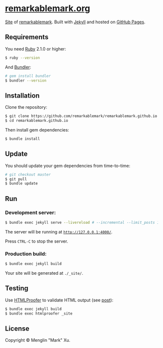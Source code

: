 # [remarkablemark.org](https://remarkablemark.org)

[Site](https://remarkablemark.org) of [remarkablemark](https://github.com/remarkablemark). Built with [Jekyll](https://jekyllrb.com) and hosted on [GitHub Pages](https://pages.github.com).

## Requirements

You need [Ruby](https://www.ruby-lang.org/en/downloads/) 2.1.0 or higher:

```sh
$ ruby --version
```

And [Bundler](http://bundler.io):

```sh
# gem install bundler
$ bundler --version
```

## Installation

Clone the repository:

```sh
$ git clone https://github.com/remarkablemark/remarkablemark.github.io.git
$ cd remarkablemark.github.io
```

Then install gem dependencies:

```sh
$ bundle install
```

## Update

You should update your gem dependencies from time-to-time:

```sh
# git checkout master
$ git pull
$ bundle update
```

## Run

### Development server:

```sh
$ bundle exec jekyll serve --livereload # --incremental --limit_posts 1
```

The server will be running at [`http://127.0.0.1:4000/`](http://127.0.0.1:4000/).

Press `CTRL-C` to stop the server.

### Production build:

```sh
$ bundle exec jekyll build
```

Your site will be generated at `./_site/`.

## Testing

Use [HTMLProofer](https://github.com/gjtorikian/html-proofer) to validate HTML output (see [post](https://remarkablemark.org/blog/2017/01/31/travis-github-pages/)):

```sh
$ bundle exec jekyll build
$ bundle exec htmlproofer _site
```

## License

Copyright © Menglin "Mark" Xu.
